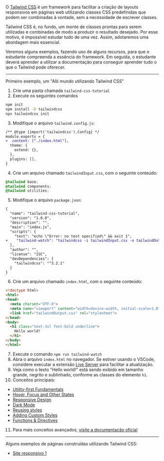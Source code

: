 O [Tailwind CSS](https://tailwindcss.com/) é um framework para facilitar a criação de layouts responsivos em páginas web utilizando classes CSS predefinidas que podem ser combinadas à vontade, sem a necessidade de escrever classes.

Tailwind CSS é, no fundo, um monte de classes prontas para serem utilizadas e combinadas de modo a produzir o resultado desejado. Por esse motivo, é impossível estudar tudo de uma vez. Assim, adotaremos uma abordagem mais essencial.

Veremos alguns exemplos, fazendo uso de alguns recursos, para que o estudante compreenda a essência do framework. Em seguida, o estudante deverá aprender a utilizar a documentação para conseguir aprender tudo o que o Tailwind pode oferecer.

<hr/>

Primeiro exemplo, um "Alô mundo utilizando Tailwind CSS"

1. Crie uma pasta chamada `tailwind-css-tutorial`
2. Execute os seguintes comandos
```sh
npm init
npm install -D tailwindcss
npx tailwindcss init
```
3. Modifique o arquivo `tailwind.config.js`:
```diff
/** @type {import('tailwindcss').Config} */
module.exports = {
+  content: ["./index.html"],
  theme: {
    extend: {},
  },
  plugins: [],
}
```
4. Crie um arquivo chamado `tailwindInput.css`, com o seguinte conteúdo:
```css
@tailwind base;
@tailwind components;
@tailwind utilities;
```
5. Modifique o arquivo `package.json`:
```diff
{
  "name": "tailwind-css-tutorial",
  "version": "1.0.0",
  "description": "",
  "main": "index.js",
  "scripts": {
    "test": "echo \"Error: no test specified\" && exit 1",
+    "tailwind-watch": "tailwindcss -i tailwindInput.css -o tailwindOutput.css --watch"
  },
  "author": "",
  "license": "ISC",
  "devDependencies": {
    "tailwindcss": "^3.2.1"
  }
}
```
6. Crie um arquivo chamado `index.html`, com o seguinte conteúdo:
```html
<!doctype html>
<html>
<head>
  <meta charset="UTF-8">
  <meta name="viewport" content="width=device-width, initial-scale=1.0">
  <link href="tailwindOutput.css" rel="stylesheet">
</head>
<body>
  <h1 class="text-3xl font-bold underline">
    Hello world!
  </h1>
</body>
</html>
```
7. Execute o comando `npm run tailwind-watch`
8. Abra o arquivo `index.html` no navegador. Se estiver usando o VSCode, considere executar a extensão [Live Server](https://marketplace.visualstudio.com/items?itemName=ritwickdey.LiveServer) para facilitar a atualização.
9. Veja como o texto "Hello world!" está sendo exibido em tamanho grande, negrito e sublinhado, conforme as classes do elemento `h1`.
10. Conceitos principais:
* [Utility-first Fundamentals](https://tailwindcss.com/docs/utility-first)
* [Hover, Focus and Other States](https://tailwindcss.com/docs/hover-focus-and-other-states)
* [Responsive Design](https://tailwindcss.com/docs/responsive-design)
* [Dark Mode](https://tailwindcss.com/docs/dark-mode)
* [Reusing styles](https://tailwindcss.com/docs/reusing-styles)
* [Adding Custom Styles](https://tailwindcss.com/docs/adding-custom-styles)
* [Functions & Directives](https://tailwindcss.com/docs/functions-and-directives)
11. Para mais conceitos avançados, [visite a documentação oficial](https://tailwindcss.com/docs/)

<hr/>

Alguns exemplos de páginas construídas utilizando Tailwind CSS:

* [Site responsivo 1](tailwindExemplo1.md)
